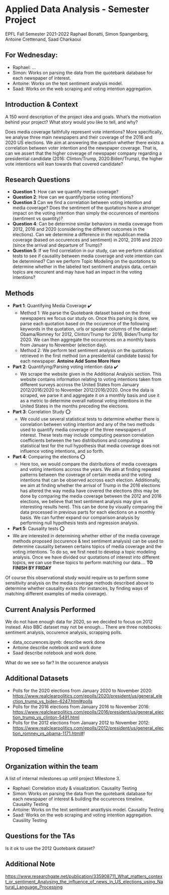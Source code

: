 # Applied Data Analysis - Semester Project
EPFL Fall Semester 2021-2022
Raphael Bonatti, Simon Spangenberg, Antoine Crettenand, Saad Charkaoui

## For Wednesday:
* Raphael: ...
* Simon: Works on parsing the data from the quotebank database for each newspaper of interest. 
* Antoine: Works on the text sentiment analysis model. 
* Saad: Works on the web scraping and voting intention aggregation. 

## Introduction & Context

A 150 word description of the project idea and goals. What’s the motivation behind your project? What story would you like to tell, and why?

Does media coverage faithfully represent vote intentions? More specifically, we analyse three main newspapers and their coverage of the 2016 and 2020 US elections. We aim at answering the question whether there exists a correlation between voter intention and the newspaper coverage. That is, can we assert that the higher coverage of newspaper company regarding a presidential candidate (2016: Clinton/Trump, 2020:Biden/Trump), the higher vote intentions will lean towards that covered candidate? 

## Research Questions
* **Question 1**: How can we quantify media coverage? 
* **Question 2**: How can we quantify/parse voting intentions? 
* **Question 3** Can we find a correlation between voting intention and media coverage? Does the sentiment of the quotations have a stronger impact on the voting intention than simply the occurences of mentions (sentiment vs quantity)? 
* **Question 4**: Can be determine similar behaviors in media coverage from 2012, 2016 and 2020 (considering the different outcomes in the elections). Can we determine a difference in the republican media coverage (based on occurences and sentiment) in 2012, 2016 and 2020 (since the arrival and departure of Trump)? 
* **Question 5**: If we find correlation in our study, can we perform statistical tests to see if causality between media coverage and vote intention can be determined? Can we perform Topic Modeling on the quotations to determine whether in the labeled text sentiment analysis data, certain topics are reccurent and may have had an impact in the voting intentions?

## Methods
* **Part 1**: Quantifying Media Coverage ✔️ 
  * Method 1: We parse the Quotebank dataset based on the three newspapers we focus our study on. Once this parsing is done, we parse each quotation based on the occurence of the following keywords in the quotation, urls or speaker columns of the dataset: Obama/Romney for 2012, Clinton/Trump for 2016, Biden/Trump for 2020. We can then aggregate the occurences on a monthly basis from January to November (election day). 
  * Method 2: We perform text sentiment analysis on the quotations retrieved in the first method (on a presidential candidate basis) for each newspaper. **Antoine Add Some More Here**
* **Part 2**: Quantifying/Parsing voting intention data ✔️
  *  We scrape the website given in the Additional Analysis section. This website contains information relating to voting intentions taken from different surveys accross the United States from January 2012/2016/2020 to November 2012/2016/2020. Once the data is scraped, we parse it and aggregate it on a monthly basis and use it as a metric to determine overall national voting intentions in the United States in the months preceding the elections. 
* **Part 3**: Correlation Study :o:
  * We could use several statistical tests to determine whether there is correlation between voting intention and any of the two methods used to quantify media coverage of the three newspapers of interest. These tests may include computing pearson correlation coefficients between the two distributions and computing a statistical test for the null hypothesis that media coverage does not influence voting intentions, and so forth. 
* **Part 4**: Comparing the elections :o:
  * Here too, we would compare the distributions of media coverages and voting intentions accross the years. We aim at finding repeated patterns between the coverage of certain media and the voting intentions that can be observed accross each election. Additionally, we aim at finding whether the arrival of Trump in the 2016 elections has altered the way media have covered the elections (this may be done by comparing the media coverage between the 2012 and 2016 elections, we believe that text sentiment analysis may give us interesting results here). This can be done by visually comparing the data processed in previous parts for each elections on  a monthly basis. We can further expand our comparison analysis by performing null hypothesis tests and regression analysis.
*  **Part 5**: Causality tests :o:
  * We are interested in determining whether either of the media coverage methods proposed (occurence & text sentiment analysis) can be used to determine causality between certains topics of media coverage and the voting intentions. To do so, we first need to develop a topic modeling analysis. Once we have divided our quotations of interest into different topics, we can use these topics to perform matching our data.... **TO FINISH BY FRIDAY**


Of course this observational study would require us to perform some sensitivity analysis on the media coverage methods described above to determine whether causality exists (for instances, by finding ways of matching different examples of media coverage). 

## Current Analysis Performed
We do not have enough data for 2020, so we decided to focus on 2012 instead. Also BBC dataset may not be enough...
There are three notebooks: sentiment analysis, occurence analysis, scrapping polls. 
* data_occurences.ipynb: describe work done 
* Antoine describe notebook and work done
* Saad describe notebook and work done. 

What do we see so far? In the occurence analysis


## Additional Datasets
* Polls for the 2020 elections from January 2020 to November 2020: https://www.realclearpolitics.com/epolls/2020/president/us/general_election_trump_vs_biden-6247.html#polls
* Polls for the 2016 elections from January 2016 to November 2016: https://www.realclearpolitics.com/epolls/2016/president/us/general_election_trump_vs_clinton-5491.html
* Polls for the 2012 elections from January 2012 to November 2012: https://www.realclearpolitics.com/epolls/2012/president/us/general_election_romney_vs_obama-1171.html#!


## Proposed timeline

## Organization within the team
A list of internal milestones up until project Milestone 3.
* Raphael: Correlation study & visualization. Causality Testing
* Simon: Works on parsing the data from the quotebank database for each newspaper of interest & building the occurences timeline. Causality Testing
* Antoine: Works on the text sentiment anaxtlysis model. Causality Testing
* Saad: Works on the web scraping and voting intention aggregation. Causility Testing

## Questions for the TAs
Is it ok to use the 2012 Quotebank dataset?


## Additional Note
https://www.researchgate.net/publication/335908711_What_matters_context_or_sentiment_Analysing_the_influence_of_news_in_US_elections_using_Natural_Language_Processing
